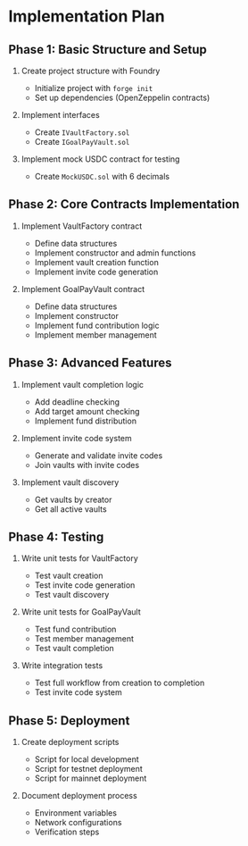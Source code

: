 # Implementation Plan

## Phase 1: Basic Structure and Setup

1. Create project structure with Foundry
   - Initialize project with `forge init`
   - Set up dependencies (OpenZeppelin contracts)

2. Implement interfaces
   - Create `IVaultFactory.sol`
   - Create `IGoalPayVault.sol`

3. Implement mock USDC contract for testing
   - Create `MockUSDC.sol` with 6 decimals

## Phase 2: Core Contracts Implementation

1. Implement VaultFactory contract
   - Define data structures
   - Implement constructor and admin functions
   - Implement vault creation function
   - Implement invite code generation

2. Implement GoalPayVault contract
   - Define data structures
   - Implement constructor
   - Implement fund contribution logic
   - Implement member management

## Phase 3: Advanced Features

1. Implement vault completion logic
   - Add deadline checking
   - Add target amount checking
   - Implement fund distribution

2. Implement invite code system
   - Generate and validate invite codes
   - Join vaults with invite codes

3. Implement vault discovery
   - Get vaults by creator
   - Get all active vaults

## Phase 4: Testing

1. Write unit tests for VaultFactory
   - Test vault creation
   - Test invite code generation
   - Test vault discovery

2. Write unit tests for GoalPayVault
   - Test fund contribution
   - Test member management
   - Test vault completion

3. Write integration tests
   - Test full workflow from creation to completion
   - Test invite code system

## Phase 5: Deployment

1. Create deployment scripts
   - Script for local development
   - Script for testnet deployment
   - Script for mainnet deployment

2. Document deployment process
   - Environment variables
   - Network configurations
   - Verification steps